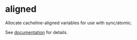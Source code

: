 # aligned
Allocate cacheline-aligned variables for use with sync/atomic.

See [documentation](https://godoc.org/github.com/CAFxX/aligned) for details.
